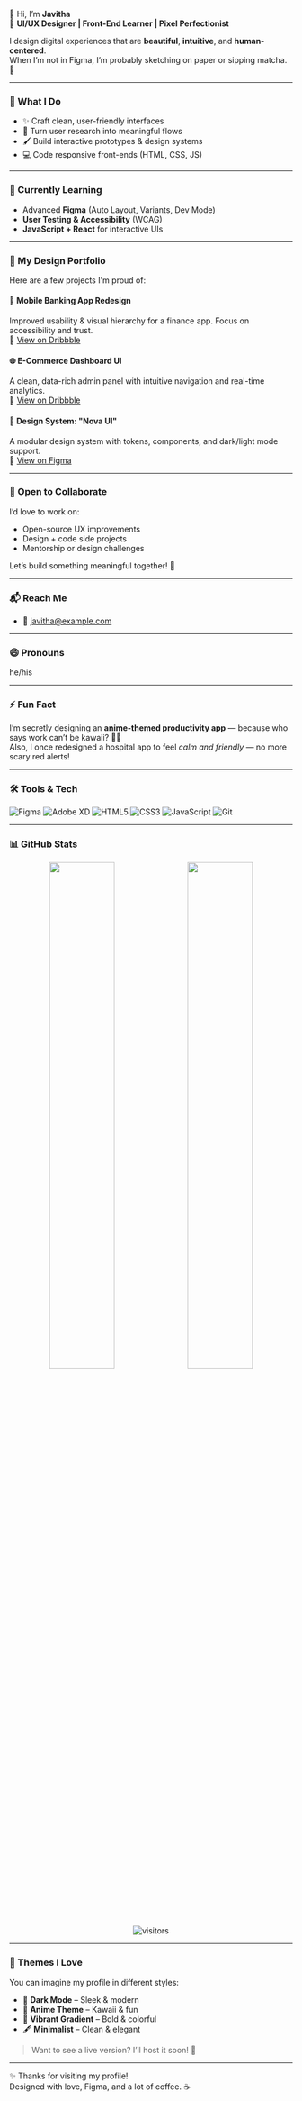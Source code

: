 👋 Hi, I’m **Javitha**  
🎨 **UI/UX Designer | Front-End Learner | Pixel Perfectionist**

I design digital experiences that are **beautiful**, **intuitive**, and **human-centered**.  
When I’m not in Figma, I’m probably sketching on paper or sipping matcha. 🍵

---

### 🌟 What I Do
- ✨ Craft clean, user-friendly interfaces
- 🧠 Turn user research into meaningful flows
- 🖌️ Build interactive prototypes & design systems
- 💻 Code responsive front-ends (HTML, CSS, JS)

---

### 🌱 Currently Learning
- Advanced **Figma** (Auto Layout, Variants, Dev Mode)
- **User Testing & Accessibility** (WCAG)
- **JavaScript + React** for interactive UIs

---

### 💼 My Design Portfolio
Here are a few projects I'm proud of:

#### 📱 Mobile Banking App Redesign
Improved usability & visual hierarchy for a finance app. Focus on accessibility and trust.  
🔗 [View on Dribbble](https://dribbble.com/javitha080/project1)

#### 🌐 E-Commerce Dashboard UI
A clean, data-rich admin panel with intuitive navigation and real-time analytics.  
🔗 [View on Dribbble](https://dribbble.com/javitha080/project2)

#### 🎨 Design System: "Nova UI"
A modular design system with tokens, components, and dark/light mode support.  
🔗 [View on Figma](https://figma.com/file/novaui)

---

### 💞️ Open to Collaborate
I’d love to work on:
- Open-source UX improvements
- Design + code side projects
- Mentorship or design challenges

Let’s build something meaningful together! 🤝

---

### 📬 Reach Me
- 📧 [javitha@example.com](mailto:javitha1@gmail.com)
---

### 😄 Pronouns
he/his

---

### ⚡ Fun Fact
I’m secretly designing an **anime-themed productivity app** — because who says work can’t be kawaii? 🎌🌸  
Also, I once redesigned a hospital app to feel *calm and friendly* — no more scary red alerts!

---

### 🛠️ Tools & Tech
![Figma](https://img.shields.io/badge/Figma-F24E1E?logo=figma&logoColor=white&style=flat)
![Adobe XD](https://img.shields.io/badge/Adobe_XD-470137?logo=Adobe%20XD&logoColor=#FF61F6&style=flat)
![HTML5](https://img.shields.io/badge/HTML5-E34F26?logo=html5&logoColor=white&style=flat)
![CSS3](https://img.shields.io/badge/CSS3-1572B6?logo=css3&logoColor=white&style=flat)
![JavaScript](https://img.shields.io/badge/JavaScript-F7DF1E?logo=javascript&logoColor=black&style=flat)
![Git](https://img.shields.io/badge/Git-F05032?logo=git&logoColor=white&style=flat)

---

### 📊 GitHub Stats
<div align="center">
  <img src="https://github-readme-stats.vercel.app/api?username=Javitha080&show_icons=true&theme=radical&border_color=30A3DC" width="48%" />
  <img src="https://github-readme-stats.vercel.app/api/top-langs/?username=Javitha080&layout=compact&theme=radical&border_color=30A3DC" width="48%" />
</div>

<br/>

<div align="center">
  <img src="https://visitor-badge.glitch.me/badge?page_id=Javitha080.Javitha080&left_color=grey&right_color=30A3DC" alt="visitors" />
</div>

---

### 🎨 Themes I Love
You can imagine my profile in different styles:
- 🌌 **Dark Mode** – Sleek & modern
- 🎌 **Anime Theme** – Kawaii & fun
- 🌈 **Vibrant Gradient** – Bold & colorful
- 🖋️ **Minimalist** – Clean & elegant

> Want to see a live version? I’ll host it soon! 🚀

---

✨ Thanks for visiting my profile!  
Designed with love, Figma, and a lot of coffee. ☕

